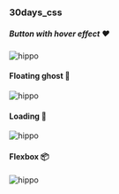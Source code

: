### 30days_css

##### Button with hover effect ♥️

![hippo](https://j.gifs.com/VA6L9o.gif)


#### Floating ghost 👻

![hippo](https://j.gifs.com/814Rlr.gif)

#### Loading 💫

![hippo](https://j.gifs.com/WL4M0E.gif)

#### Flexbox 📦

![hippo](https://j.gifs.com/OM4A0r.gif)

